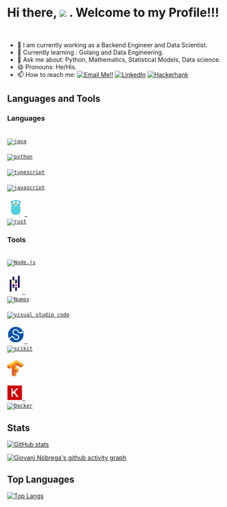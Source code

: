 # Hi there, <img src="https://media.giphy.com/media/hvRJCLFzcasrR4ia7z/giphy.gif" width="11px"> . Welcome to my Profile!!!

<!-- ![](https://visitor-badge.glitch.me/badge?page_id=abhisheknaiidu.abhisheknaiidu) -->

<br />

- 🔭 I am currently working as a Backend Engineer and Data Scientist.
- 🌱 Currently learning : Golang and Data Engineering.
- 💬 Ask me about: Python, Mathematics, Statistical Models, Data science.
- 😄 Pronouns: He/His.
- 📫 How to reach me: <a href="mailto:giovani.angelo@gmail.com">![Email Me!!](https://img.shields.io/badge/Gmail-D14836?style=for-the-badge&logo=gmail&logoColor=white)</a> <a href="https://www.linkedin.com/in/giovaninobrega/">![LinkedIn](https://img.shields.io/badge/LinkedIn-0077B5?style=for-the-badge&logo=linkedin&logoColor=white)</a> <a href="https://www.hackerrank.com/giovani_angelo">![Hackerhank](https://img.shields.io/badge/-Hackerrank-2EC866?style=for-the-badge&logo=HackerRank&logoColor=white)</a>

## Languages and Tools
### Languages
[<code>
<img alt="java" width="40px" src="https://img.icons8.com/color/240/000000/java-coffee-cup-logo.png">
</code>](https://docs.oracle.com/en/java/)
[<code>
<img alt="python" width="40px" src="https://img.icons8.com/color/240/000000/python.png">
</code>](https://www.python.org/)
[<code>
<img alt="typescript" width="40px" src="https://img.icons8.com/color/240/000000/typescript.png">
</code>](https://www.typescriptlang.org/)
[<code>
<img alt="javascript" width="40px" src="https://img.icons8.com/color/48/000000/javascript.png">
</code>](https://developer.mozilla.org/en-US/docs/Web/JavaScript)
[<code>
<img alt="golang" width="40px" src=".imgs/golang.png">
</code>](https://go.dev/)
[<code>
<img alt="rust" width="40px" src="https://img.icons8.com/external-tal-revivo-shadow-tal-revivo/96/000000/external-rust-is-a-multi-paradigm-system-programming-language-logo-shadow-tal-revivo.png"/></code>](https://www.rust-lang.org/)

### Tools
[<code>
<img alt="Node.js" width="40px" src="https://img.icons8.com/color/240/000000/nodejs.png">
</code>](https://nodejs.org/en/)
[<code>
<img alt="Pandas" width="35px" src=".imgs/pandas.svg" />
</code>](https://pandas.pydata.org/)
[<code>
<img alt="Numpy" width="40px" src="https://img.icons8.com/color/2x/numpy.png">
</code>](https://numpy.org/)
[<code>
<img alt="visual studio code" width="40px" src="https://img.icons8.com/fluent/240/000000/visual-studio-code-2019.png" />
</code>](https://code.visualstudio.com/)
[<code>
<img alt="Scipy" width="40px" src=".imgs/scipy.svg" />
</code>](https://scipy.org/)
[<code>
<img alt="scikit" width="64px" src="https://upload.wikimedia.org/wikipedia/commons/0/05/Scikit_learn_logo_small.svg" />
</code>](https://scikit-learn.org/)
[<code>
<img alt="Tensorflow" width="38px" src=".imgs/tensorflow.svg" />
</code>](https://www.tensorflow.org/)
[<code>
<img alt="Keras" width="35px" src=".imgs/keras.png" />
</code>](https://keras.io/)
[<code>
<img alt="Docker" width="40px" src="https://img.icons8.com/fluency/48/000000/docker.png" />
</code>](https://www.docker.com/)

## Stats
[![GitHub stats](https://github-readme-stats.vercel.app/api?username=GiovaniGitHub&theme=default)](https://github.com/anuraghazra/github-readme-stats)

[![Giovani Nóbrega's github activity graph](https://activity-graph.herokuapp.com/graph?username=GiovaniGithub&theme=minimal)](https://github.com/ashutosh00710/github-readme-activity-graph)
## Top Languages
[![Top Langs](https://github-readme-stats.vercel.app/api/top-langs/?username=GiovaniGithub&langs_count=8)](https://github.com/anuraghazra/github-readme-stats)
